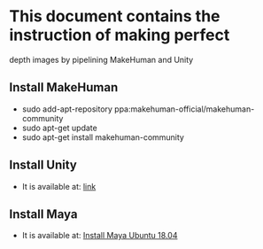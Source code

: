 # This document contains the instruction of making perfect
depth images by pipelining MakeHuman and Unity

## Install MakeHuman
- sudo add-apt-repository ppa:makehuman-official/makehuman-community
- sudo apt-get update
- sudo apt-get install makehuman-community

## Install Unity
- It is available at: [link](https://www.paperstartgames.com/install-unity3d-in-ubuntu-18_04/)

## Install Maya
- It is available at: [Install Maya Ubuntu 18.04](https://linuxhint.com/install_autodesk_maya_ubuntu_1804/)

